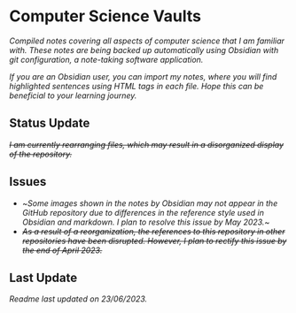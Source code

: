 
# Computer Science Vaults

_Compiled notes covering all aspects of computer science that I am familiar with. These notes are being backed up automatically using Obsidian with git configuration, a note-taking software application._

_If you are an Obsidian user, you can import my notes, where you will find highlighted sentences using HTML tags in each file. Hope this can be beneficial to your learning journey._

## Status Update

~~_I am currently rearranging files, which may result in a disorganized display of the repository._~~

## Issues

- ~_Some images shown in the notes by Obsidian may not appear in the GitHub repository due to differences in the reference style used in Obsidian and markdown. I plan to resolve this issue by May 2023._~
- ~~_As a result of a reorganization, the references to this repository in other repositories have been disrupted. However, I plan to rectify this issue by the end of April 2023._~~

## Last Update

_Readme last updated on 23/06/2023._
